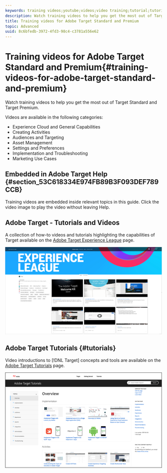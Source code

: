 ```yaml
---
keywords: training videos;youtube;videos;video training;tutorial;tutorials;video
description: Watch training videos to help you get the most out of Target Standard and Target Premium.
title: Training videos for Adobe Target Standard and Premium
topic: Advanced
uuid: 8c6bfedb-3972-4fd3-98c4-c3781a556e62
---
```


# Training videos for Adobe Target Standard and Premium{#training-videos-for-adobe-target-standard-and-premium}

Watch training videos to help you get the most out of Target Standard and Target Premium.

Videos are available in the following categories:

* Experience Cloud and General Capabilities 
* Creating Activities 
* Audiences and Targeting 
* Asset Management 
* Settings and Preferences 
* Implementation and Troubleshooting 
* Marketing Use Cases

## Embedded in Adobe Target Help {#section_53C618334E974FB89B3F093DEF789CCB}

Training videos are embedded inside relevant topics in this guide. Click the video image to play the video without leaving Help.

## Adobe Target - Tutorials and Videos

A collection of how-to videos and tutorials highlighting the capabilities of Target available on the [Adobe Target Experience League](https://guided.adobe.com/#recommended/solutions/target) page. 

![Experience League videos](/help/c-intro/assets/experience-league.png)

## Adobe Target Tutorials {#tutorials}

Video introductions to [!DNL Target] concepts and tools are available on  the [Adobe Target Tutorials](https://docs.adobe.com/content/help/en/target-learn/tutorials/overview.html) page.

![Adobe Target Tutorials](/help/c-intro/assets/adobe-target-tutorials-new.png)